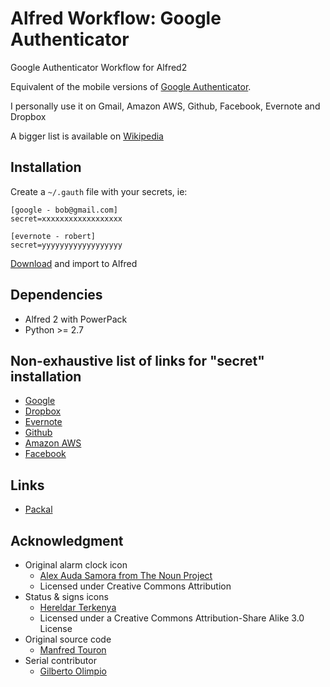 Alfred Workflow: Google Authenticator
=====================================

Google Authenticator Workflow for Alfred2

Equivalent of the mobile versions of [Google Authenticator](https://itunes.apple.com/en/app/google-authenticator/id388497605?mt=8).
 
I personally use it on Gmail, Amazon AWS, Github, Facebook, Evernote and Dropbox
 
A bigger list is available on [Wikipedia](http://en.wikipedia.org/wiki/Two-step_verification)

Installation
------------

Create a `~/.gauth` file with your secrets, ie:

```
[google - bob@gmail.com]
secret=xxxxxxxxxxxxxxxxxx

[evernote - robert]
secret=yyyyyyyyyyyyyyyyyy
```

[Download](https://github.com/moul/alfred-workflow-gauth/raw/master/Google%20Authenticator.alfredworkflow) and import to Alfred

Dependencies
------------

- Alfred 2 with PowerPack
- Python >= 2.7

Non-exhaustive list of links for "secret" installation
------------------------------------------------------

- [Google](http://www.google.com/landing/2step/)
- [Dropbox](https://www.dropbox.com/help/363/en)
- [Evernote](http://blog.evernote.com/blog/2013/05/30/evernotes-three-new-security-features/)
- [Github](https://github.com/blog/1614-two-factor-authentication)
- [Amazon AWS](http://aws.amazon.com/iam/details/mfa/)
- [Facebook](https://www.facebook.com/settings?tab=security)

Links
-----

- [Packal](http://www.packal.org/workflow/gauth)

Acknowledgment
--------------

- Original alarm clock icon
  - [Alex Auda Samora from The Noun Project](http://thenounproject.com/razerk/) 
  - Licensed under Creative Commons Attribution
- Status & signs icons
  - [Hereldar Terkenya](http://hereldar.deviantart.com/)
  - Licensed under a Creative Commons Attribution-Share Alike 3.0 License
- Original source code
  - [Manfred Touron](https://github.com/moul)
- Serial contributor
  - [Gilberto Olimpio](https://github.com/golimpio)
